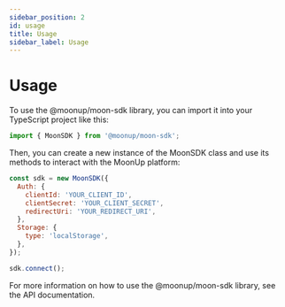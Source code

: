 ```yaml
---
sidebar_position: 2
id: usage
title: Usage
sidebar_label: Usage 
---
```


# Usage
To use the @moonup/moon-sdk library, you can import it into your TypeScript project like this:
```javascript
import { MoonSDK } from '@moonup/moon-sdk';
```

Then, you can create a new instance of the MoonSDK class and use its methods to interact with the MoonUp platform:

```javascript
const sdk = new MoonSDK({
  Auth: {
    clientId: 'YOUR_CLIENT_ID',
    clientSecret: 'YOUR_CLIENT_SECRET',
    redirectUri: 'YOUR_REDIRECT_URI',
  },
  Storage: {
    type: 'localStorage',
  },
});

sdk.connect();
```

For more information on how to use the @moonup/moon-sdk library, see the API documentation.

